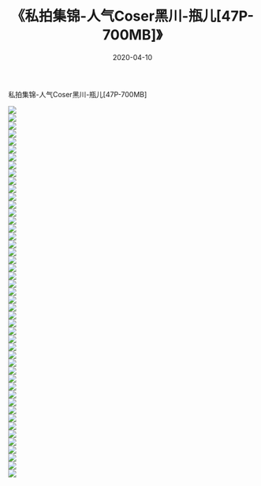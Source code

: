 ﻿---
layout: post
title:  《私拍集锦-人气Coser黑川-瓶儿[47P-700MB]》
date:   2020-04-10
img: http://imgx.orgx.ga/漏D/网络美图/2020/私拍集锦-人气Coser黑川-瓶儿[47P-700MB]/000.jpg
categories: [美女, 清纯, 唯美]
---

私拍集锦-人气Coser黑川-瓶儿[47P-700MB]

  ![](http://imgx.orgx.ga/漏D/网络美图/2020/私拍集锦-人气Coser黑川-瓶儿[47P-700MB]/001.jpg) <br> ![](http://imgx.orgx.ga/漏D/网络美图/2020/私拍集锦-人气Coser黑川-瓶儿[47P-700MB]/002.jpg) <br> ![](http://imgx.orgx.ga/漏D/网络美图/2020/私拍集锦-人气Coser黑川-瓶儿[47P-700MB]/003.jpg) <br> ![](http://imgx.orgx.ga/漏D/网络美图/2020/私拍集锦-人气Coser黑川-瓶儿[47P-700MB]/004.jpg) <br> ![](http://imgx.orgx.ga/漏D/网络美图/2020/私拍集锦-人气Coser黑川-瓶儿[47P-700MB]/005.jpg) <br> ![](http://imgx.orgx.ga/漏D/网络美图/2020/私拍集锦-人气Coser黑川-瓶儿[47P-700MB]/006.jpg) <br> ![](http://imgx.orgx.ga/漏D/网络美图/2020/私拍集锦-人气Coser黑川-瓶儿[47P-700MB]/007.jpg) <br> ![](http://imgx.orgx.ga/漏D/网络美图/2020/私拍集锦-人气Coser黑川-瓶儿[47P-700MB]/008.jpg) <br> ![](http://imgx.orgx.ga/漏D/网络美图/2020/私拍集锦-人气Coser黑川-瓶儿[47P-700MB]/009.jpg) <br> ![](http://imgx.orgx.ga/漏D/网络美图/2020/私拍集锦-人气Coser黑川-瓶儿[47P-700MB]/010.jpg) <br> ![](http://imgx.orgx.ga/漏D/网络美图/2020/私拍集锦-人气Coser黑川-瓶儿[47P-700MB]/011.jpg) <br> ![](http://imgx.orgx.ga/漏D/网络美图/2020/私拍集锦-人气Coser黑川-瓶儿[47P-700MB]/012.jpg) <br> ![](http://imgx.orgx.ga/漏D/网络美图/2020/私拍集锦-人气Coser黑川-瓶儿[47P-700MB]/013.jpg) <br> ![](http://imgx.orgx.ga/漏D/网络美图/2020/私拍集锦-人气Coser黑川-瓶儿[47P-700MB]/014.jpg) <br> ![](http://imgx.orgx.ga/漏D/网络美图/2020/私拍集锦-人气Coser黑川-瓶儿[47P-700MB]/015.jpg) <br> ![](http://imgx.orgx.ga/漏D/网络美图/2020/私拍集锦-人气Coser黑川-瓶儿[47P-700MB]/016.jpg) <br> ![](http://imgx.orgx.ga/漏D/网络美图/2020/私拍集锦-人气Coser黑川-瓶儿[47P-700MB]/017.jpg) <br> ![](http://imgx.orgx.ga/漏D/网络美图/2020/私拍集锦-人气Coser黑川-瓶儿[47P-700MB]/018.jpg) <br> ![](http://imgx.orgx.ga/漏D/网络美图/2020/私拍集锦-人气Coser黑川-瓶儿[47P-700MB]/019.jpg) <br> ![](http://imgx.orgx.ga/漏D/网络美图/2020/私拍集锦-人气Coser黑川-瓶儿[47P-700MB]/020.jpg) <br> ![](http://imgx.orgx.ga/漏D/网络美图/2020/私拍集锦-人气Coser黑川-瓶儿[47P-700MB]/021.jpg) <br> ![](http://imgx.orgx.ga/漏D/网络美图/2020/私拍集锦-人气Coser黑川-瓶儿[47P-700MB]/022.jpg) <br> ![](http://imgx.orgx.ga/漏D/网络美图/2020/私拍集锦-人气Coser黑川-瓶儿[47P-700MB]/023.jpg) <br> ![](http://imgx.orgx.ga/漏D/网络美图/2020/私拍集锦-人气Coser黑川-瓶儿[47P-700MB]/024.jpg) <br> ![](http://imgx.orgx.ga/漏D/网络美图/2020/私拍集锦-人气Coser黑川-瓶儿[47P-700MB]/025.jpg) <br> ![](http://imgx.orgx.ga/漏D/网络美图/2020/私拍集锦-人气Coser黑川-瓶儿[47P-700MB]/026.jpg) <br> ![](http://imgx.orgx.ga/漏D/网络美图/2020/私拍集锦-人气Coser黑川-瓶儿[47P-700MB]/027.jpg) <br> ![](http://imgx.orgx.ga/漏D/网络美图/2020/私拍集锦-人气Coser黑川-瓶儿[47P-700MB]/028.jpg) <br> ![](http://imgx.orgx.ga/漏D/网络美图/2020/私拍集锦-人气Coser黑川-瓶儿[47P-700MB]/029.jpg) <br> ![](http://imgx.orgx.ga/漏D/网络美图/2020/私拍集锦-人气Coser黑川-瓶儿[47P-700MB]/030.jpg) <br> ![](http://imgx.orgx.ga/漏D/网络美图/2020/私拍集锦-人气Coser黑川-瓶儿[47P-700MB]/031.jpg) <br> ![](http://imgx.orgx.ga/漏D/网络美图/2020/私拍集锦-人气Coser黑川-瓶儿[47P-700MB]/032.jpg) <br> ![](http://imgx.orgx.ga/漏D/网络美图/2020/私拍集锦-人气Coser黑川-瓶儿[47P-700MB]/033.jpg) <br> ![](http://imgx.orgx.ga/漏D/网络美图/2020/私拍集锦-人气Coser黑川-瓶儿[47P-700MB]/034.jpg) <br> ![](http://imgx.orgx.ga/漏D/网络美图/2020/私拍集锦-人气Coser黑川-瓶儿[47P-700MB]/035.jpg) <br> ![](http://imgx.orgx.ga/漏D/网络美图/2020/私拍集锦-人气Coser黑川-瓶儿[47P-700MB]/036.jpg) <br> ![](http://imgx.orgx.ga/漏D/网络美图/2020/私拍集锦-人气Coser黑川-瓶儿[47P-700MB]/037.jpg) <br> ![](http://imgx.orgx.ga/漏D/网络美图/2020/私拍集锦-人气Coser黑川-瓶儿[47P-700MB]/038.jpg) <br> ![](http://imgx.orgx.ga/漏D/网络美图/2020/私拍集锦-人气Coser黑川-瓶儿[47P-700MB]/039.jpg) <br> ![](http://imgx.orgx.ga/漏D/网络美图/2020/私拍集锦-人气Coser黑川-瓶儿[47P-700MB]/040.jpg) <br> ![](http://imgx.orgx.ga/漏D/网络美图/2020/私拍集锦-人气Coser黑川-瓶儿[47P-700MB]/041.jpg) <br> ![](http://imgx.orgx.ga/漏D/网络美图/2020/私拍集锦-人气Coser黑川-瓶儿[47P-700MB]/042.jpg) <br> ![](http://imgx.orgx.ga/漏D/网络美图/2020/私拍集锦-人气Coser黑川-瓶儿[47P-700MB]/043.jpg) <br> ![](http://imgx.orgx.ga/漏D/网络美图/2020/私拍集锦-人气Coser黑川-瓶儿[47P-700MB]/044.jpg) <br> ![](http://imgx.orgx.ga/漏D/网络美图/2020/私拍集锦-人气Coser黑川-瓶儿[47P-700MB]/045.jpg) <br> ![](http://imgx.orgx.ga/漏D/网络美图/2020/私拍集锦-人气Coser黑川-瓶儿[47P-700MB]/046.jpg) <br> ![](http://imgx.orgx.ga/漏D/网络美图/2020/私拍集锦-人气Coser黑川-瓶儿[47P-700MB]/047.jpg) <br>